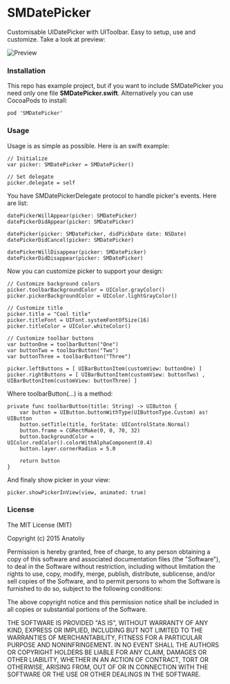 # SMDatePicker

Customisable UIDatePicker with UIToolbar. Easy to setup, use and customize. Take a look at preview:

![Preview](https://raw.githubusercontent.com/anatoliyv/SMDatePicker/master/Main/SMDatePicker.gif)

### Installation

This repo has example project, but if you want to include SMDatePicker you need only one file **SMDatePicker.swift**. Alternatively you can use CocoaPods to install:

```
pod 'SMDatePicker'
```

### Usage

Usage is as simple as possible. Here is an swift example:

```
// Initialize
var picker: SMDatePicker = SMDatePicker()

// Set delegate
picker.delegate = self
```

You have SMDatePickerDelegate protocol to handle picker's events. Here are list:

```
datePickerWillAppear(picker: SMDatePicker)
datePickerDidAppear(picker: SMDatePicker)
    
datePicker(picker: SMDatePicker, didPickDate date: NSDate)
datePickerDidCancel(picker: SMDatePicker)
    
datePickerWillDisappear(picker: SMDatePicker)
datePickerDidDisappear(picker: SMDatePicker)
```

Now you can customize picker to support your design:

```
// Customize background colors
picker.toolbarBackgroundColor = UIColor.grayColor()
picker.pickerBackgroundColor = UIColor.lightGrayColor()

// Customize title
picker.title = "Cool title"
picker.titleFont = UIFont.systemFontOfSize(16)
picker.titleColor = UIColor.whiteColor()

// Customize toolbar buttons
var buttonOne = toolbarButton("One")
var buttonTwo = toolbarButton("Two")
var buttonThree = toolbarButton("Three")
        
picker.leftButtons = [ UIBarButtonItem(customView: buttonOne) ]
picker.rightButtons = [ UIBarButtonItem(customView: buttonTwo) , UIBarButtonItem(customView: buttonThree) ]
```

Where toolbarButton(...) is a method:

```
private func toolbarButton(title: String) -> UIButton {
    var button = UIButton.buttonWithType(UIButtonType.Custom) as! UIButton
    button.setTitle(title, forState: UIControlState.Normal)
    button.frame = CGRectMake(0, 0, 70, 32)
    button.backgroundColor = UIColor.redColor().colorWithAlphaComponent(0.4)
    button.layer.cornerRadius = 5.0
        
    return button
}
```

And finaly show picker in your view:

```
picker.showPickerInView(view, animated: true)
```

### License

The MIT License (MIT)

Copyright (c) 2015 Anatoliy

Permission is hereby granted, free of charge, to any person obtaining a copy
of this software and associated documentation files (the "Software"), to deal
in the Software without restriction, including without limitation the rights
to use, copy, modify, merge, publish, distribute, sublicense, and/or sell
copies of the Software, and to permit persons to whom the Software is
furnished to do so, subject to the following conditions:

The above copyright notice and this permission notice shall be included in all
copies or substantial portions of the Software.

THE SOFTWARE IS PROVIDED "AS IS", WITHOUT WARRANTY OF ANY KIND, EXPRESS OR
IMPLIED, INCLUDING BUT NOT LIMITED TO THE WARRANTIES OF MERCHANTABILITY,
FITNESS FOR A PARTICULAR PURPOSE AND NONINFRINGEMENT. IN NO EVENT SHALL THE
AUTHORS OR COPYRIGHT HOLDERS BE LIABLE FOR ANY CLAIM, DAMAGES OR OTHER
LIABILITY, WHETHER IN AN ACTION OF CONTRACT, TORT OR OTHERWISE, ARISING FROM,
OUT OF OR IN CONNECTION WITH THE SOFTWARE OR THE USE OR OTHER DEALINGS IN THE
SOFTWARE.
